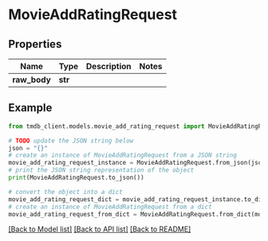 # MovieAddRatingRequest


## Properties

Name | Type | Description | Notes
------------ | ------------- | ------------- | -------------
**raw_body** | **str** |  | 

## Example

```python
from tmdb_client.models.movie_add_rating_request import MovieAddRatingRequest

# TODO update the JSON string below
json = "{}"
# create an instance of MovieAddRatingRequest from a JSON string
movie_add_rating_request_instance = MovieAddRatingRequest.from_json(json)
# print the JSON string representation of the object
print(MovieAddRatingRequest.to_json())

# convert the object into a dict
movie_add_rating_request_dict = movie_add_rating_request_instance.to_dict()
# create an instance of MovieAddRatingRequest from a dict
movie_add_rating_request_from_dict = MovieAddRatingRequest.from_dict(movie_add_rating_request_dict)
```
[[Back to Model list]](../README.md#documentation-for-models) [[Back to API list]](../README.md#documentation-for-api-endpoints) [[Back to README]](../README.md)



